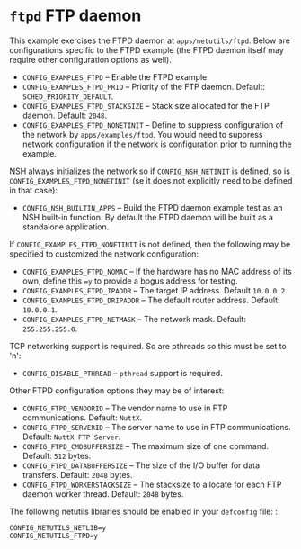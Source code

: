 # `ftpd` FTP daemon

This example exercises the FTPD daemon at `apps/netutils/ftpd`. Below
are configurations specific to the FTPD example (the FTPD daemon itself
may require other configuration options as well).

  - `CONFIG_EXAMPLES_FTPD` – Enable the FTPD example.
  - `CONFIG_EXAMPLES_FTPD_PRIO` – Priority of the FTP daemon. Default:
    `SCHED_PRIORITY_DEFAULT`.
  - `CONFIG_EXAMPLES_FTPD_STACKSIZE` – Stack size allocated for the FTP
    daemon. Default: `2048`.
  - `CONFIG_EXAMPLES_FTPD_NONETINIT` – Define to suppress configuration
    of the network by `apps/examples/ftpd`. You would need to suppress
    network configuration if the network is configuration prior to
    running the example.

NSH always initializes the network so if `CONFIG_NSH_NETINIT` is
defined, so is `CONFIG_EXAMPLES_FTPD_NONETINIT` (se it does not
explicitly need to be defined in that case):

  - `CONFIG_NSH_BUILTIN_APPS` – Build the FTPD daemon example test as an
    NSH built-in function. By default the FTPD daemon will be built as a
    standalone application.

If `CONFIG_EXAMPLES_FTPD_NONETINIT` is not defined, then the following
may be specified to customized the network configuration:

  - `CONFIG_EXAMPLES_FTPD_NOMAC` – If the hardware has no MAC address of
    its own, define this `=y` to provide a bogus address for testing.
  - `CONFIG_EXAMPLES_FTPD_IPADDR` – The target IP address. Default
    `10.0.0.2`.
  - `CONFIG_EXAMPLES_FTPD_DRIPADDR` – The default router address.
    Default: `10.0.0.1`.
  - `CONFIG_EXAMPLES_FTPD_NETMASK` – The network mask. Default:
    `255.255.255.0`.

TCP networking support is required. So are pthreads so this must be set
to 'n':

  - `CONFIG_DISABLE_PTHREAD` – `pthread` support is required.

Other FTPD configuration options they may be of interest:

  - `CONFIG_FTPD_VENDORID` – The vendor name to use in FTP
    communications. Default: `NuttX`.
  - `CONFIG_FTPD_SERVERID` – The server name to use in FTP
    communications. Default: `NuttX FTP Server`.
  - `CONFIG_FTPD_CMDBUFFERSIZE` – The maximum size of one command.
    Default: `512` bytes.
  - `CONFIG_FTPD_DATABUFFERSIZE` – The size of the I/O buffer for data
    transfers. Default: `2048` bytes.
  - `CONFIG_FTPD_WORKERSTACKSIZE` – The stacksize to allocate for each
    FTP daemon worker thread. Default: `2048` bytes.

The following netutils libraries should be enabled in your `defconfig`
file: :

    CONFIG_NETUTILS_NETLIB=y
    CONFIG_NETUTILS_FTPD=y
